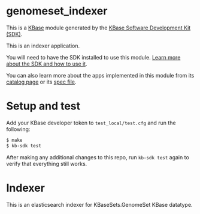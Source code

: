 # genomeset_indexer

This is a [KBase](https://kbase.us) module generated by the [KBase Software Development Kit (SDK)](https://github.com/kbase/kb_sdk).

This is an indexer application.

You will need to have the SDK installed to use this module. [Learn more about the SDK and how to use it](https://kbase.github.io/kb_sdk_docs/).

You can also learn more about the apps implemented in this module from its [catalog page](https://narrative.kbase.us/#catalog/modules/genomeset_indexer) or its [spec file]($module_name.spec).

# Setup and test

Add your KBase developer token to `test_local/test.cfg` and run the following:

```bash
$ make
$ kb-sdk test
```

After making any additional changes to this repo, run `kb-sdk test` again to verify that everything still works.

# Indexer
This is an elasticsearch indexer for KBaseSets.GenomeSet KBase datatype.
